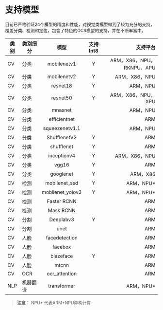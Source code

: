 # 支持模型

目前已严格验证24个模型的精度和性能，对视觉类模型做到了较为充分的支持，覆盖分类、检测和定位，包含了特色的OCR模型的支持，并在不断丰富中。

| 类别 | 类别细分 | 模型 | 支持Int8 | 支持平台 |
|-|-|:-:|:-:|-:|
| CV  | 分类 | mobilenetv1 | Y | ARM，X86，NPU，RKNPU，APU |
| CV  | 分类 | mobilenetv2 | Y | ARM，X86，NPU |
| CV  | 分类 | resnet18 | Y | ARM，NPU |
| CV  | 分类 | resnet50 | Y | ARM，X86，NPU，XPU |
| CV  | 分类 | mnasnet |  | ARM，NPU |
| CV  | 分类 | efficientnet |  | ARM |
| CV  | 分类 | squeezenetv1.1 |  | ARM，NPU |
| CV  | 分类 | ShufflenetV2 | Y | ARM |
| CV  | 分类 | shufflenet | Y | ARM |
| CV  | 分类 | inceptionv4 | Y | ARM，X86，NPU |
| CV  | 分类 | vgg16 | Y | ARM |
| CV  | 分类 | googlenet | Y  | ARM，X86 |
| CV  | 检测 | mobilenet_ssd | Y | ARM，NPU* |
| CV  | 检测 | mobilenet_yolov3 | Y | ARM，NPU* |
| CV | 检测 | Faster RCNN |  | ARM |
| CV | 检测 | Mask RCNN |  | ARM |
| CV | 分割 | Deeplabv3 | Y | ARM |
| CV  | 分割 | unet |  | ARM |
| CV  | 人脸 | facedetection |  | ARM |
| CV  | 人脸 | facebox |  | ARM |
| CV  | 人脸 | blazeface | Y | ARM |
| CV  | 人脸 | mtcnn |  | ARM |
| CV  | OCR | ocr_attention |  | ARM |
| NLP  | 机器翻译 | transformer |  | ARM，NPU* |

> **注意：** NPU* 代表ARM+NPU异构计算
